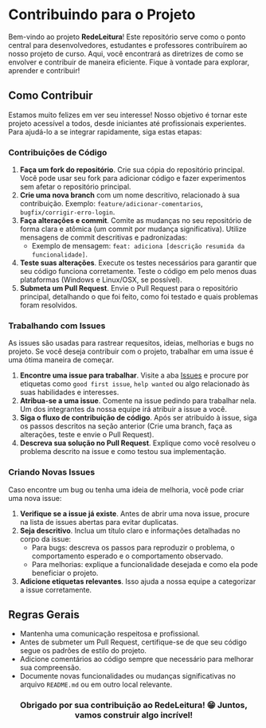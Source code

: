 # Contribuindo para o Projeto

Bem-vindo ao projeto **RedeLeitura**! Este repositório serve como o ponto central para desenvolvedores, estudantes e professores contribuírem ao nosso projeto de curso. Aqui, você encontrará as diretrizes de como se envolver e contribuir de maneira eficiente. Fique à vontade para explorar, aprender e contribuir!

## Como Contribuir

Estamos muito felizes em ver seu interesse! Nosso objetivo é tornar este projeto acessível a todos, desde iniciantes até profissionais experientes. Para ajudá-lo a se integrar rapidamente, siga estas etapas:

### Contribuições de Código

1. **Faça um fork do repositório**. Crie sua cópia do repositório principal. Você pode usar seu fork para adicionar código e fazer experimentos sem afetar o repositório principal.
2. **Crie uma nova branch** com um nome descritivo, relacionado à sua contribuição. Exemplo: `feature/adicionar-comentarios`, `bugfix/corrigir-erro-login`.
3. **Faça alterações e commit**. Comite as mudanças no seu repositório de forma clara e atômica (um commit por mudança significativa). Utilize mensagens de commit descritivas e padronizadas:
   - Exemplo de mensagem: `feat: adiciona [descrição resumida da funcionalidade]`.
4. **Teste suas alterações**. Execute os testes necessários para garantir que seu código funciona corretamente. Teste o código em pelo menos duas plataformas (Windows e Linux/OSX, se possível).
5. **Submeta um Pull Request**. Envie o Pull Request para o repositório principal, detalhando o que foi feito, como foi testado e quais problemas foram resolvidos.

### Trabalhando com Issues

As issues são usadas para rastrear requesitos, ideias, melhorias e bugs no projeto. Se você deseja contribuir com o projeto, trabalhar em uma issue é uma ótima maneira de começar.

1. **Encontre uma issue para trabalhar**. Visite a aba [Issues](https://github.com/mikaellmiguel/IF977-2025.1-BACKEND/issues) e procure por etiquetas como `good first issue`, `help wanted` ou algo relacionado às suas habilidades e interesses.
2. **Atribua-se a uma issue**. Comente na issue pedindo para trabalhar nela. Um dos integrantes da nossa equipe irá atribuir a issue a você.
3. **Siga o fluxo de contribuição de código**. Após ser atribuído à issue, siga os passos descritos na seção anterior (Crie uma branch, faça as alterações, teste e envie o Pull Request).
4. **Descreva sua solução no Pull Request**. Explique como você resolveu o problema descrito na issue e como testou sua implementação.

### Criando Novas Issues

Caso encontre um bug ou tenha uma ideia de melhoria, você pode criar uma nova issue:

1. **Verifique se a issue já existe**. Antes de abrir uma nova issue, procure na lista de issues abertas para evitar duplicatas.
2. **Seja descritivo**. Inclua um título claro e informações detalhadas no corpo da issue:
   - Para bugs: descreva os passos para reproduzir o problema, o comportamento esperado e o comportamento observado.
   - Para melhorias: explique a funcionalidade desejada e como ela pode beneficiar o projeto.
3. **Adicione etiquetas relevantes**. Isso ajuda a nossa equipe a categorizar a issue corretamente.

## Regras Gerais

- Mantenha uma comunicação respeitosa e profissional.
- Antes de submeter um Pull Request, certifique-se de que seu código segue os padrões de estilo do projeto.
- Adicione comentários ao código sempre que necessário para melhorar sua compreensão.
- Documente novas funcionalidades ou mudanças significativas no arquivo `README.md` ou em outro local relevante.

<center>
    <h3>Obrigado por sua contribuição ao RedeLeitura! 😁 Juntos, vamos construir algo incrível!</h3>
<center>